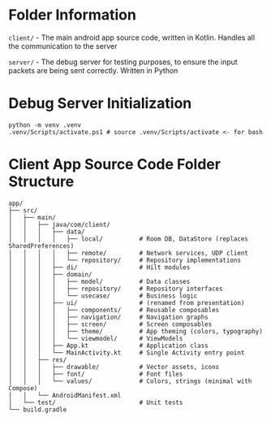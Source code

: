 # Folder Information

`client/` - The main android app source code, written in Kotlin. Handles all the communication to the server

`server/` - The debug server for testing purposes, to ensure the input packets are being sent correctly. Written in Python

# Debug Server Initialization

```shell
python -m venv .venv
.venv/Scripts/activate.ps1 # source .venv/Scripts/activate <- for bash
```

# Client App Source Code Folder Structure

```text
app/
├── src/
│   ├── main/
│   │   ├── java/com/client/
│   │   │   ├── data/
│   │   │   │   ├── local/          # Room DB, DataStore (replaces SharedPreferences)
│   │   │   │   ├── remote/         # Network services, UDP client
│   │   │   │   └── repository/     # Repository implementations
│   │   │   ├── di/                 # Hilt modules
│   │   │   ├── domain/
│   │   │   │   ├── model/          # Data classes
│   │   │   │   ├── repository/     # Repository interfaces
│   │   │   │   └── usecase/        # Business logic
│   │   │   ├── ui/                 # (renamed from presentation)
│   │   │   │   ├── components/     # Reusable composables
│   │   │   │   ├── navigation/     # Navigation graphs
│   │   │   │   ├── screen/         # Screen composables
│   │   │   │   ├── theme/          # App theming (colors, typography)
│   │   │   │   └── viewmodel/      # ViewModels
│   │   │   ├── App.kt              # Application class
│   │   │   └── MainActivity.kt     # Single Activity entry point
│   │   ├── res/
│   │   │   ├── drawable/           # Vector assets, icons
│   │   │   ├── font/               # Font files
│   │   │   └── values/             # Colors, strings (minimal with Compose)
│   │   └── AndroidManifest.xml
│   └── test/                       # Unit tests
└── build.gradle
```
